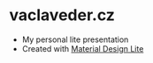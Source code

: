 # vaclaveder.cz

- My personal lite presentation
- Created with [Material Design Lite](https://github.com/google/material-design-lite)